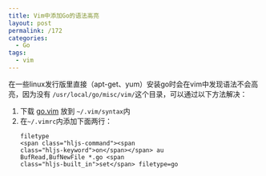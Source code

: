 ```yaml
---
title: Vim中添加Go的语法高亮
layout: post
permalink: /172
categories:
  - Go
tags:
  - vim
---
```

在一些linux发行版里直接（apt-get、yum）安装go时会在vim中发现语法不会高亮，因为没有 `/usr/local/go/misc/vim/`这个目录，可以通过以下方法解决：

  1. 下载 [go.vim](https://github.com/fatih/vim-go/blob/master/syntax/go.vim) 放到 `~/.vim/syntax`内
  2. 在`~/.vimrc`内添加下面两行： <pre class="prettyprint"><code class=" hljs livecodeserver">filetype &lt;span class="hljs-command">&lt;span class="hljs-keyword">on&lt;/span>&lt;/span>
au BufRead,BufNewFile *.go &lt;span class="hljs-built_in">set&lt;/span> filetype=go</code></pre>
